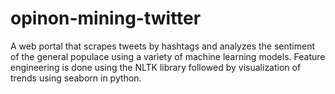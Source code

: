 # opinon-mining-twitter
A web portal that scrapes tweets by hashtags and analyzes the sentiment of the general populace using a variety of machine learning models. Feature engineering is done using the NLTK library followed by visualization of trends using seaborn in python.
